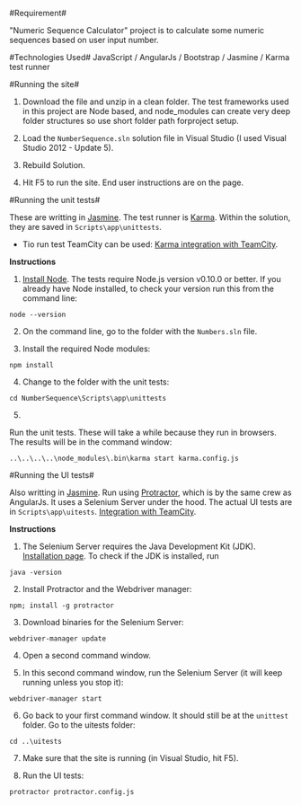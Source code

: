 #Requirement#

"Numeric Sequence Calculator" project is to calculate some numeric sequences based on user input number. 

#Technologies Used#
JavaScript / AngularJs / Bootstrap / Jasmine / Karma test runner


#Running the site#

1) Download the file and unzip in a clean folder. The test frameworks used in this project are Node based, and node_modules can create very deep folder structures so use short folder path forproject setup.

2) Load the `NumberSequence.sln` solution file in Visual Studio (I used Visual Studio 2012 - Update 5).

3) Rebuild Solution.

4) Hit F5 to run the site. End user instructions are on the page.

#Running the unit tests#

These are writting in [Jasmine](http://jasmine.github.io/edge/introduction.html). The test runner is [Karma](http://karma-runner.github.io/0.12/index.html). Within the solution, they are saved in `Scripts\app\unittests`.

* Tio run test TeamCity can be used: [Karma integration with TeamCity](http://stackoverflow.com/questions/16343543/how-to-integrate-karma-with-teamcity).

**Instructions**

1) [Install Node](https://nodejs.org/). The tests require Node.js version v0.10.0 or better. If you already have Node installed, to check your version run this from the command line:
```
node --version
```

2) On the command line, go to the folder with the `Numbers.sln` file.

3) Install the required Node modules:
```
npm install
```

4) Change to the folder with the unit tests:
```
cd NumberSequence\Scripts\app\unittests
```

5)
Run the unit tests. These will take a while because they run in browsers. The results will be in the command window:
```
..\..\..\..\node_modules\.bin\karma start karma.config.js
```

#Running the UI tests#

Also writting in [Jasmine](http://jasmine.github.io/edge/introduction.html). Run using [Protractor](http://angular.github.io/protractor/#/), which is by the same crew as AngularJs. It uses a Selenium Server under the hood. The actual UI tests are in `Scripts\app\uitests`. [Integration with TeamCity](https://www.committedcoder.com/report-protractor-test-results-on-teamcity.html).

**Instructions**

1) The Selenium Server requires the Java Development Kit (JDK). [Installation page](http://www.oracle.com/technetwork/java/javase/downloads/jdk8-downloads-2133151.html). To check if the JDK is installed, run
```
java -version
```

2) Install Protractor and the Webdriver manager:
```
npm; install -g protractor
```

3) Download binaries for the Selenium Server:
```
webdriver-manager update
```

4) Open a second command window.

5) In this second command window, run the Selenium Server (it will keep running unless you stop it):
```
webdriver-manager start
```

6) Go back to your first command window. It should still be at the `unittest` folder. Go to the uitests folder:
```
cd ..\uitests
```

7) Make sure that the site is running (in Visual Studio, hit F5).

8) Run the UI tests:
```
protractor protractor.config.js
```
